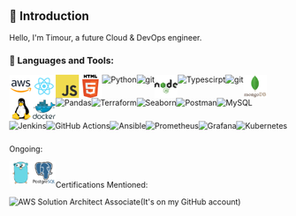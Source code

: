 ## 👋 Introduction 


Hello, I'm Timour, a future Cloud & DevOps engineer.


### 🔨 Languages and Tools:


<a href="https://aws.amazon.com/" target="_blank"> <img align="left" alt="AWS" height="42px" src="https://raw.githubusercontent.com/github/explore/main/topics/aws/aws.png"></a>

<a href="https://reactjs.org/" target="_blank"> <img align="left" alt="React" height="42px" src="https://raw.githubusercontent.com/github/explore/main/topics/react/react.png"></a>

<a href="https://www.javascript.com/" target="_blank"> <img align="left" alt="JavaScript" height="42px" src="https://raw.githubusercontent.com/github/explore/main/topics/javascript/javascript.png"></a>

<a href="https://www.w3.org/html/" target="_blank">
  <img align="left" alt="HTML" height="42px" src="https://raw.githubusercontent.com/github/explore/main/topics/html/html.png">
</a>

<a href="https://www.python.org" target="_blank"><img align="left" alt="Python" height ="42px" src="https://raw.githubusercontent.com/rahul-jha98/github_readme_icons/main/language_and_tools/square/python/python.svg"></a>

<a href="https://git-scm.com/" target="_blank"> <img src="https://github.com/isocpp/logos/blob/master/cpp_logo.png" align="left" alt="git" height='42px'/> </a>



<a href="https://nodejs.org/" target="_blank"> <img align="left" alt="Node.js" height="42px" src="https://raw.githubusercontent.com/devicons/devicon/master/icons/nodejs/nodejs-original-wordmark.svg"></a>

<a href="https://www.typescriptlang.org/" target="_blank"><img align="left" alt="Typescirpt" height ="42px" src="https://raw.githubusercontent.com/rahul-jha98/github_readme_icons/main/language_and_tools/square/typescript/typescript.svg"></a>

<a href="https://git-scm.com/" target="_blank"> <img src="https://raw.githubusercontent.com/rahul-jha98/github_readme_icons/main/language_and_tools/square/git-scm/git-scm.svg" align="left" alt="git" height='42px'/> </a>

<a href="https://www.mongodb.com/" target="_blank"> <img align="left" alt="MongoDB" height="42px" src="https://raw.githubusercontent.com/devicons/devicon/master/icons/mongodb/mongodb-original-wordmark.svg"></a>

<a href="https://www.linux.org/" target="_blank"> <img align="left" alt="Linux" height="42px" src="https://raw.githubusercontent.com/devicons/devicon/master/icons/linux/linux-original.svg"></a>

<a href="https://www.docker.com/" target="_blank"> <img align="left" alt="Docker" height="42px" src="https://raw.githubusercontent.com/devicons/devicon/master/icons/docker/docker-original-wordmark.svg"></a>


<a href="https://pandas.pydata.org/" target="_blank"> <img align="left" alt="Pandas" height="42px" src="https://upload.wikimedia.org/wikipedia/commons/e/ed/Pandas_logo.svg"></a>

<a href="https://www.terraform.io/" target="_blank"> <img align="left" alt="Terraform" height="42px" src="https://www.svgrepo.com/show/376353/terraform.svg"></a>
<a href="https://seaborn.pydata.org/" target="_blank">
  <img src="https://user-images.githubusercontent.com/315810/92254613-279c8000-ee9f-11ea-9b73-5622a7d95f3f.png" align="left" alt="Seaborn" height='42px'/>
</a>

<a href="https://www.postman.com/" target="_blank"> 
<img align="left" alt="Postman" height="42px" src="https://www.vectorlogo.zone/logos/getpostman/getpostman-icon.svg">
</a>

<a href="https://www.mysql.com/" target="_blank">
  <img align="left" alt="MySQL" height="42px" src="https://upload.wikimedia.org/wikipedia/de/d/dd/MySQL_logo.svg">
</a>

<a href="https://www.jenkins.io/" target="_blank"> 
<img align="left" alt="Jenkins" height="42px" src="https://www.jenkins.io/images/logos/jenkins/jenkins.svg">
</a>

<a href="https://github.com/features/actions" target="_blank"> <img align="left" alt="GitHub Actions" height="42px" src="https://github.githubassets.com/images/modules/site/features/actions-icon-actions.svg"></a>

<a href="https://www.ansible.com/" target="_blank"><img align="left" alt="Ansible" height ="42px" src="https://upload.wikimedia.org/wikipedia/commons/2/24/Ansible_logo.svg"></a>

<a href="https://prometheus.io/" target="_blank"> 
<img align="left" alt="Prometheus" height="42px" src="https://cdn.icon-icons.com/icons2/2107/PNG/512/file_type_prometheus_icon_130229.png">
</a>

<a href="https://grafana.com/" target="_blank"> 
<img align="left" alt="Grafana" height="42px" src="https://grafana.com/static/assets/img/apple-touch-icon.png">
</a>


<a href="https://kubernetes.io/" target="_blank"> 
<img align="left" alt="Kubernetes" height="42px" src="https://upload.wikimedia.org/wikipedia/commons/3/39/Kubernetes_logo_without_workmark.svg">
</a>


<br> </br>
<br> </br>




Ongoing:

<a href="https://golang.org/" target="_blank"><img align="left" alt="Golang" height="42px" src="https://raw.githubusercontent.com/devicons/devicon/master/icons/go/go-original.svg"></a>
<a href="https://www.postgresql.org/" target="_blank"><img align="left" alt="PostgreSQL" height="42px" src="https://raw.githubusercontent.com/devicons/devicon/master/icons/postgresql/postgresql-original-wordmark.svg"></a>

<br> </br> 
Certifications Mentioned:


<a href="https://aws.amazon.com/certification/certified-solutions-architect-associate/" target="_blank"><img align="left" alt="AWS Solution Architect Associate" height="42px" src="https://d1.awsstatic.com/training-and-certification/certification-badges/AWS-Certified-Solutions-Architect-Associate_badge.3419559c682629072f1eb968d59dea0741772c0f.png"></a> (It's on my GitHub account)



<!--
**Tim275/Tim275** is a ✨ _special_ ✨ repository because its `README.md` (this file) appears on your GitHub profile.

Here are some ideas to get you started:

-->
